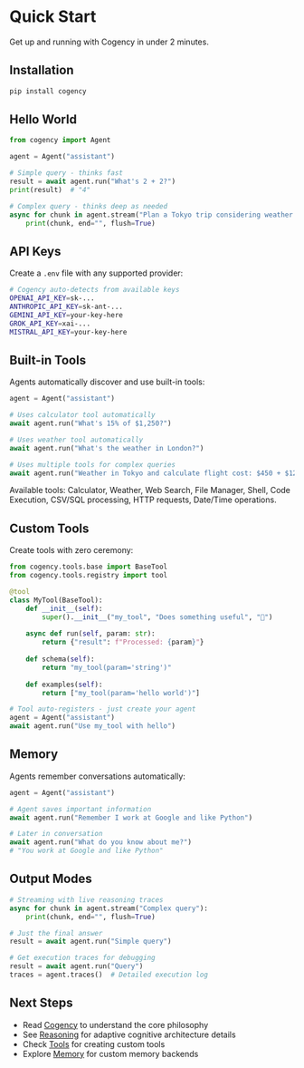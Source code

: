 # Quick Start

Get up and running with Cogency in under 2 minutes.

## Installation

```bash
pip install cogency
```

## Hello World

```python
from cogency import Agent

agent = Agent("assistant")

# Simple query - thinks fast
result = await agent.run("What's 2 + 2?")
print(result)  # "4"

# Complex query - thinks deep as needed
async for chunk in agent.stream("Plan a Tokyo trip considering weather and budget"):
    print(chunk, end="", flush=True)
```

## API Keys

Create a `.env` file with any supported provider:

```bash
# Cogency auto-detects from available keys
OPENAI_API_KEY=sk-...
ANTHROPIC_API_KEY=sk-ant-...
GEMINI_API_KEY=your-key-here
GROK_API_KEY=xai-...
MISTRAL_API_KEY=your-key-here
```

## Built-in Tools

Agents automatically discover and use built-in tools:

```python
agent = Agent("assistant")

# Uses calculator tool automatically
await agent.run("What's 15% of $1,250?")

# Uses weather tool automatically  
await agent.run("What's the weather in London?")

# Uses multiple tools for complex queries
await agent.run("Weather in Tokyo and calculate flight cost: $450 + $120 tax")
```

Available tools: Calculator, Weather, Web Search, File Manager, Shell, Code Execution, CSV/SQL processing, HTTP requests, Date/Time operations.

## Custom Tools

Create tools with zero ceremony:

```python
from cogency.tools.base import BaseTool
from cogency.tools.registry import tool

@tool
class MyTool(BaseTool):
    def __init__(self):
        super().__init__("my_tool", "Does something useful", "🔧")
    
    async def run(self, param: str):
        return {"result": f"Processed: {param}"}
    
    def schema(self):
        return "my_tool(param='string')"
    
    def examples(self):
        return ["my_tool(param='hello world')"]

# Tool auto-registers - just create your agent
agent = Agent("assistant")
await agent.run("Use my_tool with hello")
```

## Memory

Agents remember conversations automatically:

```python
agent = Agent("assistant")

# Agent saves important information
await agent.run("Remember I work at Google and like Python")

# Later in conversation
await agent.run("What do you know about me?")
# "You work at Google and like Python"
```

## Output Modes

```python
# Streaming with live reasoning traces
async for chunk in agent.stream("Complex query"):
    print(chunk, end="", flush=True)

# Just the final answer
result = await agent.run("Simple query")

# Get execution traces for debugging
result = await agent.run("Query")
traces = agent.traces()  # Detailed execution log
```

## Next Steps

- Read [Cogency](cogency.md) to understand the core philosophy  
- See [Reasoning](reasoning.md) for adaptive cognitive architecture details
- Check [Tools](tools.md) for creating custom tools
- Explore [Memory](memory.md) for custom memory backends